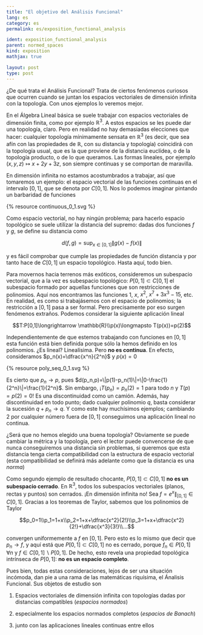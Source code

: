 ```yaml
---
title: "El objetivo del Análisis Funcional"
lang: es
category: es
permalink: es/exposition_functional_analysis

ident: exposition_functional_analysis
parent: normed_spaces
kind: exposition
mathjax: true

layout: post
type: post
---
```


¿De qué trata el Análisis Funcional? Trata de ciertos fenómenos curiosos que ocurren cuando se juntan los espacios vectoriales de dimensión infinita con la topología. Con unos ejemplos lo veremos mejor.

En el Álgebra Lineal básica se suele trabajar con espacios vectoriales de dimensión finita, como por ejemplo $\mathbb{R}^3$. A estos espacios se les puede dar una topología, claro. Pero en realidad no hay demasiadas elecciones que hacer: cualquier topología mínimamente sensata en $\mathbb{R}^3$ (es decir, que sea afín con las propiedades de $\mathbb{R}$, con su distancia y topología) coincidirá con la topología usual, que es la que proviene de la distancia euclídea, o de la topología producto, o de lo que queramos. Las formas lineales, por ejemplo $(x,y,z)\longmapsto x+2y+3z$, son siempre continuas y se comportan de maravilla.

En dimensión infinita no estamos acostumbrados a trabajar, así que tomaremos un ejemplo: el espacio vectorial de las funciones continuas en el intervalo $[0,1]$, que se denota por $C[0,1]$. Nos lo podemos imaginar pintando un barbaridad de funciones

{% resource continuous_0_1.svg %}

Como espacio vectorial, no hay ningún problema; para hacerlo espacio topológico se suele utilizar la distancia del supremo: dadas dos funciones $f$ y $g$, se define su distancia como

$$d(f,g)=\displaystyle \sup_{x\in[0,1]}\|g(x)-f(x)\|$$

y es fácil comprobar que cumple las propiedades de función distancia y por tanto hace de $C[0,1]$ un espacio topológico. Hasta aquí, todo bien.

Para movernos hacia terrenos más exóticos, consideremos un subespacio vectorial, que a la vez es subespacio topológico: $P[0,1]\subset C[0,1]$ el subespacio formado por aquellas funciones que son restricciones de polinomios. Aquí nos encontramos las funciones $1$, $x$, $x^2$, $x^7+3x^3-15$, etc. En realidad, es como si trabajásemos con el espacio de polinomios; la restricción a $[0,1]$ pasa a ser formal. Pero precisamente por eso surgen fenómenos extraños. Podemos considerar la siguiente aplicación lineal

$$T:P[0,1]\longrightarrow \mathbb{R}\\p(x)\longmapsto T(p(x))=p(2)$$

Independientemente de que estemos trabajando con funciones en $[0,1]$ esta función está bien definida porque sólo la hemos definido en los polinomios. ¿Es lineal? Linealísima. Pero **no es continua**. En efecto, consideramos $p_n(x)=\dfrac{x^n}{2^n}$ y $p(x)=0$

{% resource poly_seq_0_1.svg %}

Es cierto que $p_n\longrightarrow p$, pues $d(p_n,p)=\|p(1)-p_n(1)\|=\|0-\frac{1}{2^n}\|=\frac{1}{2^n}$. Sin embargo, ¡$T(p_n)=p_n(2)=1$ para todo $n$ y $T(p)=p(2)=0$! Es una discontinuidad como un camión. Además, hay discontinuidad en todo punto; dado cualquier polinomio $q$, basta considerar la sucesión $q+p_n\longrightarrow q$. Y como este hay muchísimos ejemplos; cambiando $2$ por cualquier número fuera de $[0,1]$ conseguimos una aplicación lineal no continua.

¿Será que no hemos elegido una buena topología? Obviamente se puede cambiar la métrica y la topología, pero el lector puede convencerse de que nunca conseguiremos una distancia sin problemas, si queremos que esta distancia tenga cierta compatibilidad con la estructura de espacio vectorial (esta compatibilidad se definirá más adelante como que la distancia es una *norma*)

Como segundo ejemplo de resultado chocante, $P[0,1]\subset C[0,1]$ **no es un subespacio cerrado**. En $\mathbb{R}^3$, todos los subespacios vectoriales (planos, rectas y puntos) son cerrados. ¡En dimensión infinita no! Sea $f=e^x\|_{[0,1]}\in C[0,1]$. Gracias a los teoremas de Taylor, sabemos que los polinomios de Taylor

$$p_0=1\\p_1=1+x\\p_2=1+x+\dfrac{x^2}{2!}\\p_3=1+x+\dfrac{x^2}{2!}+\dfrac{x^3}{3!}\\...$$

convergen uniformemente a $f$ en $[0,1]$. Pero esto es lo mismo que decir que $p_n\longrightarrow f$, y aquí está que $P[0,1]\subset C[0,1]$ no es cerrado, porque $f_n\in P[0,1]\,\forall n$ y $f\in C[0,1]\smallsetminus P[0,1]$. De hecho, esto revela una propiedad topológica intrínseca de $P[0,1]$: **no es un espacio completo**.

Pues bien, todas estas consideraciones, lejos de ser una situación incómoda, dan pie a una rama de las matemáticas riquísima, el Ánalisis Funcional. Sus objetos de estudio son

1. Espacios vectoriales de dimensión infinita con topologías dadas por distancias compatibles (*espacios normados*)

2. especialmente los espacios normados completos (*espacios de Banach*)

3. junto con las aplicaciones lineales continuas entre ellos

